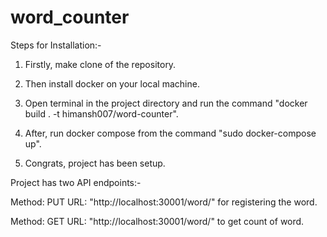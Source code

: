 # word_counter

Steps for Installation:-

1. Firstly, make clone of the repository.

2. Then install docker on your local machine.

2. Open terminal in the project directory and run the command "docker build . -t himansh007/word-counter".

3. After, run docker compose from the command "sudo docker-compose up".

4. Congrats, project has been setup.

Project has two API endpoints:-

Method: PUT
URL:  "http://localhost:30001/word/<word>" for registering the word.

Method: GET
URL: "http://localhost:30001/word/<word>" to get count of word.
